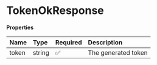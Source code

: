 # TokenOkResponse

**Properties**

| Name  | Type   | Required | Description         |
| :---- | :----- | :------- | :------------------ |
| token | string | ✅       | The generated token |
